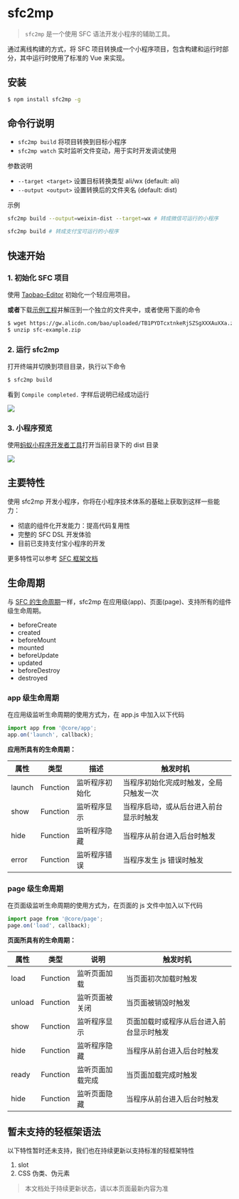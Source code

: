 # sfc2mp 

> `sfc2mp` 是一个使用 SFC 语法开发小程序的辅助工具。

通过离线构建的方式，将 SFC 项目转换成一个小程序项目，包含构建和运行时部分，其中运行时使用了标准的 Vue 来实现。

## 安装

```bash
$ npm install sfc2mp -g
```

## 命令行说明

- `sfc2mp build` 将项目转换到目标小程序
- `sfc2mp watch` 实时监听文件变动，用于实时开发调试使用

参数说明

- `--target <target>`  设置目标转换类型 ali/wx (default: ali)
- `--output <output>`  设置转换后的文件夹名 (default: dist)


示例

```bash
sfc2mp build --output=weixin-dist --target=wx # 转成微信可运行的小程序
```


```bash
sfc2mp build # 转成支付宝可运行的小程序
```


## 快速开始

### 1. 初始化 SFC 项目

使用 [Taobao-Editor](https://developers.taobao.net/ide) 初始化一个轻应用项目。

**或者**下载[示例工程](https://gw.alicdn.com/bao/uploaded/TB1PYDTcxtnkeRjSZSgXXXAuXXa.zip)并解压到一个独立的文件夹中，或者使用下面的命令

```bash
$ wget https://gw.alicdn.com/bao/uploaded/TB1PYDTcxtnkeRjSZSgXXXAuXXa.zip -O sfc-example.zip
$ unzip sfc-example.zip
```

### 2. 运行 sfc2mp

打开终端并切换到项目目录，执行以下命令

```bash
$ sfc2mp build
```

看到 `Compile completed.` 字样后说明已经成功运行 

![](https://gw.alicdn.com/tfs/TB1ejKsIHSYBuNjSspiXXXNzpXa-1546-1278.png)

### 3. 小程序预览

使用[蚂蚁小程序开发者工具](https://docs.alipay.com/mini/ide/download)打开当前目录下的 dist 目录

![](https://gw.alicdn.com/tfs/TB1lrhdIFGWBuNjy0FbXXb4sXXa-2080-1548.png)

## 主要特性

使用 sfc2mp 开发小程序，你将在小程序技术体系的基础上获取到这样一些能力：

- 彻底的组件化开发能力：提高代码复用性
- 完整的 SFC DSL 开发体验
- 目前已支持支付宝小程序的开发

更多特性可以参考 [SFC 框架文档](https://developers.taobao.net/components/)

## 生命周期

与 [SFC 的生命周期](https://developers.taobao.com/framework/light-framework/lifecycle.html)一样，sfc2mp 在应用级(app)、页面(page)、支持所有的组件级生命周期。

- beforeCreate
- created
- beforeMount
- mounted
- beforeUpdate
- updated
- beforeDestroy
- destroyed

### app 级生命周期

在应用级监听生命周期的使用方式为，在 app.js 中加入以下代码 

```js
import app from '@core/app';
app.on('launch', callback);
```

**应用所具有的生命周期：**

| 属性   | 类型     | 描述           | 触发时机                               |
| ------ | -------- | -------------- | -------------------------------------- |
| launch | Function | 监听程序初始化 | 当程序初始化完成时触发，全局只触发一次 |
| show   | Function | 监听程序显示   | 当程序启动，或从后台进入前台显示时触发 |
| hide   | Function | 监听程序隐藏   | 当程序从前台进入后台时触发             |
| error  | Function | 监听程序错误   | 当程序发生 js 错误时触发               |

### page 级生命周期

在页面级监听生命周期的使用方式为，在页面的 js 文件中加入以下代码

```js
import page from '@core/page';
page.on('load', callback);
```

**页面所具有的生命周期：**

| 属性   | 类型     | 说明             | 触发时机                                 |
| ------ | -------- | ---------------- | ---------------------------------------- |
| load   | Function | 监听页面加载     | 当页面初次加载时触发                     |
| unload | Function | 监听页面被关闭   | 当页面被销毁时触发                       |
| show   | Function | 监听程序显示     | 页面加载时或程序从后台进入前台显示时触发 |
| hide   | Function | 监听程序隐藏     | 当程序从前台进入后台时触发               |
| ready  | Function | 监听页面加载完成 | 当页面加载完成时触发                     |
| hide   | Function | 监听页面隐藏     | 当程序从前台进入后台时触发               |

## 暂未支持的轻框架语法

以下特性暂时还未支持，我们也在持续更新以支持标准的轻框架特性

1. slot
2. CSS 伪类、伪元素

> 本文档处于持续更新状态，请以本页面最新内容为准

